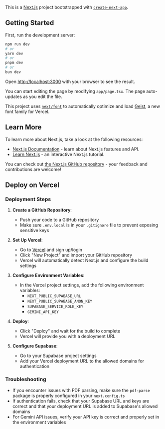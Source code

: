 This is a [Next.js](https://nextjs.org) project bootstrapped with [`create-next-app`](https://nextjs.org/docs/app/api-reference/cli/create-next-app).

## Getting Started

First, run the development server:

```bash
npm run dev
# or
yarn dev
# or
pnpm dev
# or
bun dev
```

Open [http://localhost:3000](http://localhost:3000) with your browser to see the result.

You can start editing the page by modifying `app/page.tsx`. The page auto-updates as you edit the file.

This project uses [`next/font`](https://nextjs.org/docs/app/building-your-application/optimizing/fonts) to automatically optimize and load [Geist](https://vercel.com/font), a new font family for Vercel.

## Learn More

To learn more about Next.js, take a look at the following resources:

- [Next.js Documentation](https://nextjs.org/docs) - learn about Next.js features and API.
- [Learn Next.js](https://nextjs.org/learn) - an interactive Next.js tutorial.

You can check out [the Next.js GitHub repository](https://github.com/vercel/next.js) - your feedback and contributions are welcome!

## Deploy on Vercel

### Deployment Steps

1. **Create a GitHub Repository**:
   - Push your code to a GitHub repository
   - Make sure `.env.local` is in your `.gitignore` file to prevent exposing sensitive keys

2. **Set Up Vercel**:
   - Go to [Vercel](https://vercel.com/) and sign up/login
   - Click "New Project" and import your GitHub repository
   - Vercel will automatically detect Next.js and configure the build settings

3. **Configure Environment Variables**:
   - In the Vercel project settings, add the following environment variables:
     - `NEXT_PUBLIC_SUPABASE_URL`
     - `NEXT_PUBLIC_SUPABASE_ANON_KEY`
     - `SUPABASE_SERVICE_ROLE_KEY`
     - `GEMINI_API_KEY`

4. **Deploy**:
   - Click "Deploy" and wait for the build to complete
   - Vercel will provide you with a deployment URL

5. **Configure Supabase**:
   - Go to your Supabase project settings
   - Add your Vercel deployment URL to the allowed domains for authentication

### Troubleshooting

- If you encounter issues with PDF parsing, make sure the `pdf-parse` package is properly configured in your `next.config.ts`
- If authentication fails, check that your Supabase URL and keys are correct and that your deployment URL is added to Supabase's allowed domains
- For Gemini API issues, verify your API key is correct and properly set in the environment variables
